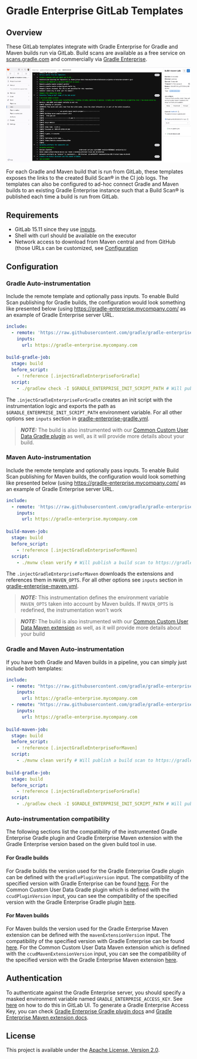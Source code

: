 # Gradle Enterprise GitLab Templates

## Overview
These GitLab templates integrate with Gradle Enterprise for Gradle and Maven builds run via GitLab. Build scans are available as a free service on [scans.gradle.com](https://scans.gradle.com/) and commercially via [Gradle Enterprise](https://gradle.com/).

![build-scan.png](images/build-scan.png)

For each Gradle and Maven build that is run from GitLab, these templates exposes the links to the created Build Scan® in the CI job logs.
The templates can also be configured to ad-hoc connect Gradle and Maven builds to an existing Gradle Enterprise instance such that a Build Scan® is published each time a build is run from GitLab.


## Requirements
- GitLab 15.11 since they use [inputs](https://docs.gitlab.com/ee/ci/yaml/includes.html#define-inputs-for-configuration-added-with-include-beta).
- Shell with curl should be available on the executor
- Network access to download from Maven central and from GitHub (those URLs can be customized, see [Configuration](#Configuration)

## Configuration
### Gradle Auto-instrumentation
Include the remote template and optionally pass inputs.
To enable Build Scan publishing for Gradle builds, the configuration would look something like presented below (using https://gradle-enterprise.mycompany.com/ as an example of Gradle Enterprise server URL.

```yml
include:
  - remote: 'https://raw.githubusercontent.com/gradle/gradle-enterprise-gitlab-templates/main/gradle-enterprise-gradle.yml'
    inputs:
      url: https://gradle-enterprise.mycompany.com

build-gradle-job:
  stage: build
  before_script:
    - !reference [.injectGradleEnterpriseForGradle]
  script:
    - ./gradlew check -I $GRADLE_ENTERPRISE_INIT_SCRIPT_PATH # Will publish a build scan to https://gradle-enterprise.mycompany.com
```
The `.injectGradleEnterpriseForGradle` creates an init script with the instrumentation logic and exports the path as `$GRADLE_ENTERPRISE_INIT_SCRIPT_PATH` environment variable.
For all other options see `inputs` section in [gradle-enterprise-gradle.yml](gradle-enterprise-gradle.yml).

> **_NOTE:_** The build is also instrumented with our [Common Custom User Data Gradle plugin](https://github.com/gradle/common-custom-user-data-gradle-plugin) as well, as it will provide more details about your build.

### Maven Auto-instrumentation
Include the remote template and optionally pass inputs.
To enable Build Scan publishing for Maven builds, the configuration would look something like presented below (using https://gradle-enterprise.mycompany.com/ as an example of Gradle Enterprise server URL.

```yml
include:
  - remote: 'https://raw.githubusercontent.com/gradle/gradle-enterprise-gitlab-templates/main/gradle-enterprise-maven.yml'
    inputs:
      url: https://gradle-enterprise.mycompany.com

build-maven-job:
  stage: build
  before_script:
    - !reference [.injectGradleEnterpriseForMaven]
  script:
    - ./mvnw clean verify # Will publish a build scan to https://gradle-enterprise.mycompany.com
```

The `.injectGradleEnterpriseForMaven` downloads the extensions and references them in `MAVEN_OPTS`. 
For all other options see `inputs` section in [gradle-enterprise-maven.yml](gradle-enterprise-maven.yml).

> **_NOTE:_** This instrumentation defines the environment variable `MAVEN_OPTS` taken into account by Maven builds. If `MAVEN_OPTS` is redefined, the instrumentation won't work

> **_NOTE:_** The build is also instrumented with our [Common Custom User Data Maven extension](https://github.com/gradle/common-custom-user-data-maven-extension) as well, as it will provide more details about your build

### Gradle and Maven Auto-instrumentation
If you have both Gradle and Maven builds in a pipeline, you can simply just include both templates:

```yml
include:
  - remote: "https://raw.githubusercontent.com/gradle/gradle-enterprise-gitlab-templates/main/gradle-enterprise-gradle.yml"
    inputs:
      url: https://gradle-enterprise.mycompany.com
  - remote: "https://raw.githubusercontent.com/gradle/gradle-enterprise-gitlab-templates/main/gradle-enterprise-maven.yml"
    inputs:
      url: https://gradle-enterprise.mycompany.com

build-maven-job:
  stage: build
  before_script:
    - !reference [.injectGradleEnterpriseForMaven]
  script:
    - ./mvnw clean verify # Will publish a build scan to https://gradle-enterprise.mycompany.com

build-gradle-job:
  stage: build
  before_script:
    - !reference [.injectGradleEnterpriseForGradle]
  script:
    - ./gradlew check -I $GRADLE_ENTERPRISE_INIT_SCRIPT_PATH # Will publish a build scan to https://gradle-enterprise.mycompany.com
```

### Auto-instrumentation compatibility
The following sections list the compatibility of the instrumented Gradle Enterprise Gradle plugin and Gradle Enterprise Maven extension with the Gradle Enterprise version based on the given build tool in use.
#### For Gradle builds
For Gradle builds the version used for the Gradle Enterprise Gradle plugin can be defined with the `gradlePluginVersion` input. The compatibility of the specified version with Gradle Enterprise can be found [here](https://docs.gradle.com/enterprise/compatibility/#gradle_enterprise_gradle_plugin).
For the Common Custom User Data Gradle plugin which is defined with the `ccudPluginVersion` input, you can see the compatibility of the specified version with the Gradle Enterprise Gradle plugin [here](https://github.com/gradle/common-custom-user-data-gradle-plugin#version-compatibility).

#### For Maven builds
For Maven builds the version used for the Gradle Enterprise Maven extension can be defined with the `mavenExtensionVersion` input. The compatibility of the specified version with Gradle Enterprise can be found [here](https://docs.gradle.com/enterprise/maven-extension/#compatibility_with_apache_maven_and_gradle_enterprise).
For the Common Custom User Data Maven extension which is defined with the `ccudMavenExtensionVersion` input, you can see the compatibility of the specified version with the Gradle Enterprise Maven extension [here](https://github.com/gradle/common-custom-user-data-maven-extension#version-compatibility).

## Authentication
To authenticate against the Gradle Enterprise server, you should specify a masked environment variable named `GRADLE_ENTERPRISE_ACCESS_KEY`.
See [here](https://docs.gitlab.com/ee/ci/variables/#define-a-cicd-variable-in-the-ui) on how to do this in GitLab UI.
To generate a Gradle Enterprise Access Key, you can check [Gradle Enterprise Gradle plugin docs](https://docs.gradle.com/enterprise/gradle-plugin/#manual_access_key_configuration) and [Gradle Enterprise Maven extension docs](https://docs.gradle.com/enterprise/maven-extension/#manual_access_key_configuration).

## License
This project is available under the [Apache License, Version 2.0](https://github.com/gradle/gradle-enterprise-bamboo-plugin/blob/main/LICENSE).
